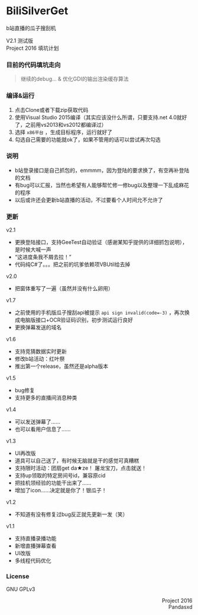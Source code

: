 ﻿# BiliSilverGet
b站直播的瓜子搜刮机

V2.1 测试版<br/>
Project 2016 填坑计划
### 目前的代码填坑走向
> 继续的debug... & 优化GDI的输出渲染缓存算法

### 编译&运行
1. 点击Clone或者下载zip获取代码
2. 使用Visual Studio 2015编译（其实应该没什么所谓，只要支持.net 4.0就好了，之前用vs2013和vs2012都编译过）
3. 选择 `x86平台` ，生成目标程序，运行就好了
5. 勾选自己需要的功能就ok了，如果不管用的话可以尝试再次勾选

### 说明
- b站登录接口是自己抓包的，emmmm，因为登陆的要求换了，有空再补登陆的文档
- 有bug可以汇报，当然也希望有人能够帮忙修一修bug以及整理一下乱成麻花的程序
- 以后或许还会更新b站直播的活动，不过要看个人时间允不允许了

### 更新
v2.1
- 更换登陆接口，支持GeeTest自动验证（感谢某知乎提供的详细抓包说明），是时候大喊一声
- “这进度条我不屑去拉！”
- 代码纯C#了。。。把之前的坑爹依赖项VBUtil给去掉

v2.0
- 把窗体重写了一遍（虽然并没有什么卵用）

v1.7
- 之前使用的手机版瓜子搜刮api被提示 `api sign invalid(code=-3)` ，再次换成电脑版接口+OCR验证码识别，初步测试运行良好
- 更换弹幕发送的域名

v1.6
- 支持竞猜数据实时更新
- 修改b站活动：红叶祭
- 推出第一个release，虽然还是alpha版本

v1.5
- bug修复
- 支持更多的直播间消息种类

v1.4
- 可以发送弹幕了……
- 也可以看用户信息了……

v1.3
- UI再改版
- 道具可以自己送了，有时候无脑就是干的感觉可真糟糕
- 支持限时活动：团扇get da★ze！ 屠龙宝刀，点击就送！
- 支持up领取的特定房间号id，兼容原cid
- 把挂机领经验的功能干出来了……
- 增加了icon……决定就是你了！银瓜子！

v1.2
- 不知道有没有修复过bug反正就先更新一发（笑）

v1.1
- 支持直播录播功能
- 新增直播弹幕查看 
- UI改版
- 多线程代码优化

### License
GNU GPLv3

<p align="right">
Project 2016<br/>
Pandasxd
</p>
